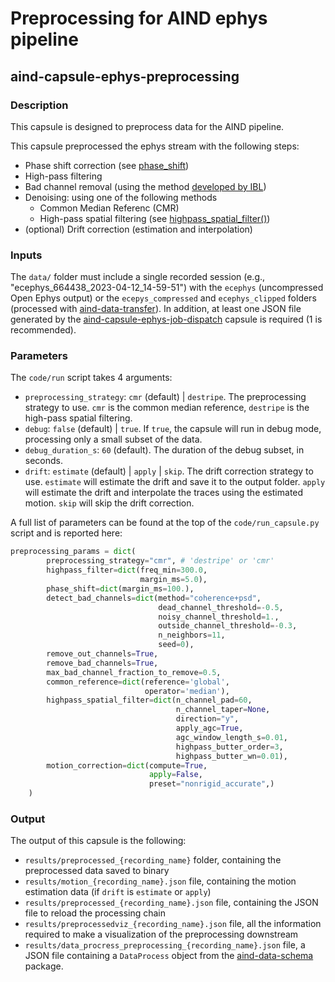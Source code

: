 # Preprocessing for AIND ephys pipeline
## aind-capsule-ephys-preprocessing


### Description

This capsule is designed to preprocess data for the AIND pipeline.

This capsule preprocessed the ephys stream with the following steps:

- Phase shift correction (see [phase_shift](https://spikeinterface.readthedocs.io/en/latest/modules/preprocessing.html#phase-shift))
- High-pass filtering
- Bad channel removal (using the method [developed by IBL](https://spikeinterface.readthedocs.io/en/latest/modules/preprocessing.html#detect-bad-channels-interpolate-bad-channels))
- Denoising: using one of the following methods
    - Common Median Referenc (CMR)
    - High-pass spatial filtering (see [highpass_spatial_filter()](https://spikeinterface.readthedocs.io/en/latest/modules/preprocessing.html#highpass-spatial-filter))
- (optional) Drift correction (estimation and interpolation)


### Inputs

The `data/` folder must include a single recorded session (e.g., "ecephys_664438_2023-04-12_14-59-51") with the `ecephys` (uncompressed Open Ephys output) or the `ecepys_compressed` and `ecephys_clipped` folders (processed with [aind-data-transfer](https://github.com/AllenNeuralDynamics/aind-data-transfer)). 
In addition, at least one JSON file generated by the [aind-capsule-ephys-job-dispatch](https://github.com/AllenNeuralDynamics/aind-capsule-ephys-job-dispatch) capsule is required (1 is recommended).

### Parameters

The `code/run` script takes 4 arguments:

- `preprocessing_strategy`: `cmr` (default) | `destripe`. The preprocessing strategy to use. `cmr` is the common median reference, `destripe` is the high-pass spatial filtering.
- `debug`: `false` (default) | `true`. If `true`, the capsule will run in debug mode, processing only a small subset of the data.
- `debug_duration_s`: `60` (default). The duration of the debug subset, in seconds.
- `drift`: `estimate` (default) | `apply` | `skip`. The drift correction strategy to use. `estimate` will estimate the drift and save it to the output folder. `apply` will estimate the drift and interpolate the traces using the estimated motion. `skip` will skip the drift correction.

A full list of parameters can be found at the top of the `code/run_capsule.py` script and is reported here:

```python
preprocessing_params = dict(
        preprocessing_strategy="cmr", # 'destripe' or 'cmr'
        highpass_filter=dict(freq_min=300.0,
                             margin_ms=5.0),
        phase_shift=dict(margin_ms=100.),
        detect_bad_channels=dict(method="coherence+psd",
                                 dead_channel_threshold=-0.5,
                                 noisy_channel_threshold=1.,
                                 outside_channel_threshold=-0.3,
                                 n_neighbors=11,
                                 seed=0),
        remove_out_channels=True,
        remove_bad_channels=True,
        max_bad_channel_fraction_to_remove=0.5,
        common_reference=dict(reference='global',
                              operator='median'),
        highpass_spatial_filter=dict(n_channel_pad=60,
                                     n_channel_taper=None,
                                     direction="y",
                                     apply_agc=True,
                                     agc_window_length_s=0.01,
                                     highpass_butter_order=3,
                                     highpass_butter_wn=0.01),
        motion_correction=dict(compute=True,
                               apply=False,
                               preset="nonrigid_accurate",)
    )
```

### Output

The output of this capsule is the following:

- `results/preprocessed_{recording_name}` folder, containing the preprocessed data saved to binary
- `results/motion_{recording_name}.json` file, containing the motion estimation data (if `drift` is `estimate` or `apply`)
- `results/preprocessed_{recording_name}.json` file, containing the JSON file to reload the processing chain
- `results/preprocessedviz_{recording_name}.json` file, all the information required to make a visualization of the preprocessing downstream
- `results/data_procress_preprocessing_{recording_name}.json` file, a JSON file containing a `DataProcess` object from the [aind-data-schema](https://aind-data-schema.readthedocs.io/en/stable/) package.

